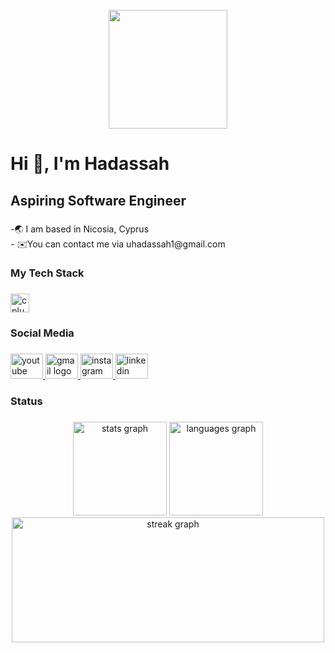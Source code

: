 <br clear="both">

<div align="center">
  <img height="190" src="https://miro.medium.com/v2/resize:fit:944/0*F4t8-xz-b98ZcvEH.gif"  />
</div>

###

<h1 align="left">Hi 👋, I'm Hadassah</h1>

###

<h2 align="left">Aspiring Software Engineer</h2>

###

<p align="left">-🌏 I am based in Nicosia, Cyprus<br>- ✉️You can contact me via uhadassah1@gmail.com</p>

###

<h3 align="left">My Tech Stack</h3>

###

<div align="left">
  <img src="https://cdn.jsdelivr.net/gh/devicons/devicon/icons/cplusplus/cplusplus-original.svg" height="30" alt="cplusplus logo"  />
</div>

###

<h3 align="left">Social Media</h3>

###

<div align="left">
  <a href="https://www.youtube.com/channel/UCi7_j71Qwh9MEf-UZzpZe1A" target="_blank">
  <img src="https://raw.githubusercontent.com/maurodesouza/profile-readme-generator/master/src/assets/icons/social/youtube/default.svg" width="52" height="40" alt="youtube logo"  />
  <a href="mailto:uhadassah1@gmail.com " target="_blank">
    <img src="https://raw.githubusercontent.com/maurodesouza/profile-readme-generator/master/src/assets/icons/social/gmail/default.svg" width="52" height="40" alt="gmail logo"  />
  </a>
   <a href="https://www.instagram.com/dassie_vlogs/" target="_blank">
  <img src="https://raw.githubusercontent.com/maurodesouza/profile-readme-generator/master/src/assets/icons/social/instagram/default.svg" width="52" height="40" alt="instagram logo"  />
  <a href="https://www.linkedin.com/in/uche-hadassah/" target="_blank">
    <img src="https://raw.githubusercontent.com/maurodesouza/profile-readme-generator/master/src/assets/icons/social/linkedin/default.svg" width="52" height="40" alt="linkedin logo"  />
  </a>
</div>

###

<h3 align="left">Status</h3>

###

<div align="center">
  <img src="https://github-readme-stats.vercel.app/api?username=uche-hadassah&hide_title=false&hide_rank=false&show_icons=true&include_all_commits=true&count_private=true&disable_animations=false&theme=radical&locale=en&hide_border=false&order=1&custom_title=Stats🔥" height="150" alt="stats graph"  />
  <img src="https://github-readme-stats.vercel.app/api/top-langs?username=uche-hadassah&locale=en&hide_title=false&layout=compact&card_width=320&langs_count=20&theme=radical&hide_border=false&order=2&custom_title=Languages" height="150" alt="languages graph"  />
  <img src="https://streak-stats.demolab.com?user=uche-hadassah&locale=en&mode=daily&theme=radical&hide_border=false&border_radius=100&date_format=j M[ Y]&order=3" height="200" width="500" alt="streak graph"  />
</div>

###
